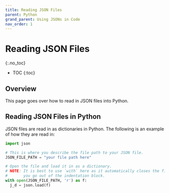 ```yaml
---
title: Reading JSON Files
parent: Python
grand_parent: Using JSONs in Code
nav_order: 1
---
```


# Reading JSON Files
{:.no_toc}

* TOC
{:toc}

## Overview

This page goes over how to read in JSON files into Python.

## Reading JSON Files in Python

JSON files are read in as dictionaries in Python. The following is an example of how they are read in:

```python
import json

# This is where you describe the file path to your JSON file.
JSON_FILE_PATH = "your file path here"

# Open the file and load it in as a dictionary.
# NOTE: It is best to use `with` here as it automatically closes the file once
#       you go out of the indentation block.
with open(JSON_FILE_PATH, 'r') as f:
  j_d = json.load(f)
```